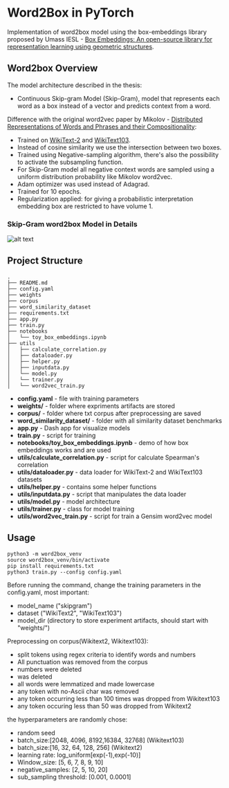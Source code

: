 # Word2Box in PyTorch

Implementation of word2box model using the box-embeddings library proposed by Umass IESL - [Box Embeddings: An open-source library for representation learning using geometric structures](https://arxiv.org/pdf/2109.04997.pdf). 

## Word2box Overview

The model architecture described in the thesis:

- Continuous Skip-gram Model (Skip-Gram), model that represents each word as a box instead of a vector and predicts context from a word.

Difference with the original word2vec paper by Mikolov - [Distributed Representations of Words and Phrases and their Compositionality](https://proceedings.neurips.cc/paper/2013/file/9aa42b31882ec039965f3c4923ce901b-Paper.pdf):

- Trained on [WikiText-2](https://pytorch.org/text/stable/datasets.html#wikitext-2) and [WikiText103](https://pytorch.org/text/stable/datasets.html#wikitext103).
- Instead of cosine similarity we use the intersection between two boxes.
- Trained using Negative-sampling algorithm, there's also the possibility to activate the subsampling function.
- For Skip-Gram model all negative context words are sampled using a uniform distribution probability like Mikolov word2vec. 
- Adam optimizer was used instead of Adagrad.
- Trained for 10 epochs.
- Regularization applied: for giving a probabilistic interpretation embedding box are restricted to have volume 1.


### Skip-Gram word2box Model in Details
![alt text](skip-gram.png)


## Project Structure


```
.
├── README.md
├── config.yaml
├── weights
├── corpus
├── word_similarity_dataset
├── requirements.txt
├── app.py
├── train.py
├── notebooks
│   └── toy_box_embeddings.ipynb
├── utils
│   ├── calculate_correlation.py
│   ├── dataloader.py
│   ├── helper.py
│   ├── inputdata.py
│   └── model.py
│   └── trainer.py  
│   └── word2vec_train.py

```
- **config.yaml** - file with training parameters
- **weights/** - folder where expriments artifacts are stored
- **corpus/** - folder where txt corpus after preprocessing are saved
- **word_similarity_dataset/** - folder with all similarity dataset benchmarks
- **app.py** - Dash app for visualize models
- **train.py** - script for training
- **notebooks/toy_box_embeddings.ipynb** - demo of how box embeddings works and are used
- **utils/calculate_correlation.py** - script for calculate Spearman's correlation
- **utils/dataloader.py** - data loader for WikiText-2 and WikiText103 datasets
- **utils/helper.py** - contains some helper functions
- **utils/inputdata.py** - script that manipulates the data loader
- **utils/model.py** - model architecture
- **utils/trainer.py** - class for model training 
- **utils/word2vec_train.py** - script for train a Gensim word2vec model


## Usage


```
python3 -m word2box_venv
source word2box_venv/bin/activate
pip install requirements.txt
python3 train.py --config config.yaml
```

Before running the command, change the training parameters in the config.yaml, most important:

- model_name ("skipgram")
- dataset ("WikiText2", "WikiText103")
- model_dir (directory to store experiment artifacts, should start with "weights/")

Preprocessing on corpus(Wikitext2, Wikitext103):

- split tokens using regex criteria to identify words and numbers
- All punctuation was removed from the corpus
- numbers were deleted
- <unk> was deleted
- all words were lemmatized and made lowercase
- any token with no-Ascii char was removed
- any token occurring less than 100 times was dropped from Wikitext103
- any token occuring less than 50 was dropped from Wikitext2

the hyperparameters are randomly chose:
- random seed
- batch_size:[2048, 4096, 8192,16384, 32768] (Wikitext103)
- batch_size:[16, 32, 64, 128, 256] (Wikitext2)
- learning rate: log_uniform[exp(-1),exp(-10)]
- Window_size: [5, 6, 7, 8, 9, 10]
- negative_samples: [2, 5, 10, 20]
- sub_sampling threshold: [0.001, 0.0001]


